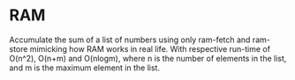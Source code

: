 # RAM

Accumulate the sum of a list of numbers using only ram-fetch and ram-store mimicking how RAM works in real life. 
With respective run-time of O(n^2), O(n+m) and O(nlogm), where n is the number of elements in the list, and m is the maximum element in the list.
